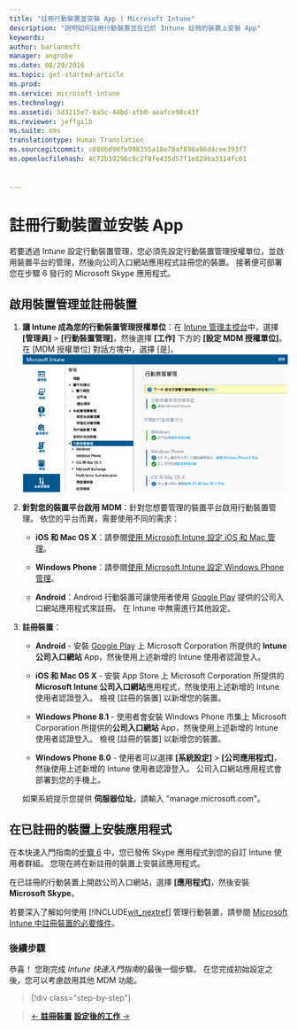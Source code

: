 ```yaml
---
title: "註冊行動裝置並安裝 App | Microsoft Intune"
description: "說明如何註冊行動裝置並在已於 Intune 註冊的裝置上安裝 App"
keywords: 
author: barlanmsft
manager: angrobe
ms.date: 08/29/2016
ms.topic: get-started-article
ms.prod: 
ms.service: microsoft-intune
ms.technology: 
ms.assetid: 5d3215e7-0a5c-44bd-afb0-aeafce98c43f
ms.reviewer: jeffgilb
ms.suite: ems
translationtype: Human Translation
ms.sourcegitcommit: c880bd9dfb998355a18e78af898a96d4cee393f7
ms.openlocfilehash: 4c72b39296c9c2f0fe435d57f1e829ba3114fc61


---
```


# 註冊行動裝置並安裝 App
若要透過 Intune 設定行動裝置管理，您必須先設定行動裝置管理授權單位，並啟用裝置平台的管理，然後向公司入口網站應用程式註冊您的裝置。 接著便可部署您在步驟 6 發行的 Microsoft Skype 應用程式。

## 啟用裝置管理並註冊裝置

1.  **讓 Intune 成為您的行動裝置管理授權單位**：在 [Intune 管理主控台](https://manage.microsoft.com/)中，選擇 **[管理員]** > **[行動裝置管理]**，然後選擇 **[工作]** 下方的 **[設定 MDM 授權單位]**。  在 [MDM 授權單位] 對話方塊中，選擇 [是]。
    ![管理主控台。 將 mdm 設為 Intune](./media/mdmAuthority.png)

2.  **針對您的裝置平台啟用 MDM**：針對您想要管理的裝置平台啟用行動裝置管理。 依您的平台而異，需要使用不同的需求：

    -   **iOS 和 Mac OS X**：請參閱[使用 Microsoft Intune 設定 iOS 和 Mac 管理](/intune/deploy-use/set-up-ios-and-mac-management-with-microsoft-intune)。

    -   **Windows Phone**：請參閱[使用 Microsoft Intune 設定 Windows Phone 管理](/intune/deploy-use/set-up-windows-phone-management-with-microsoft-intune)。

    -   **Android**：Android 行動裝置可讓使用者使用 [Google Play](https://play.google.com/store/apps/details?id=com.skype.raider) 提供的公司入口網站應用程式來註冊。 在 Intune 中無需進行其他設定。

3.  **註冊裝置**：

    -   **Android** - 安裝 [Google Play](http://go.microsoft.com/fwlink/p/?LinkId=386612) 上 Microsoft Corporation 所提供的 **Intune 公司入口網站** App，然後使用上述新增的 Intune 使用者認證登入。

    -   **iOS 和 Mac OS X** - 安裝 App Store 上 Microsoft Corporation 所提供的 **Microsoft Intune 公司入口網站**應用程式，然後使用上述新增的 Intune 使用者認證登入。 檢視 [註冊的裝置]  以新增您的裝置。

    -   **Windows Phone 8.1** - 使用者會安裝 Windows Phone 市集上 Microsoft Corporation 所提供的**公司入口網站** App，然後使用上述新增的 Intune 使用者認證登入。  檢視 [註冊的裝置]  以新增您的裝置。

    -   **Windows Phone 8.0** - 使用者可以選擇 **[系統設定]** &gt; **[公司應用程式]**，然後使用上述新增的 Intune 使用者認證登入。 公司入口網站應用程式會部署到您的手機上。

    如果系統提示您提供 **伺服器位址**，請輸入 "manage.microsoft.com"。

## 在已註冊的裝置上安裝應用程式
在本快速入門指南的[步驟 6](start-with-a-paid-subscription-to-microsoft-intune-step-6.md) 中，您已發佈 Skype 應用程式到您的自訂 Intune 使用者群組。 您現在將在新註冊的裝置上安裝該應用程式。

在已註冊的行動裝置上開啟公司入口網站，選擇 **[應用程式]**，然後安裝 **Microsoft Skype**。

若要深入了解如何使用 [!INCLUDE[wit_nextref](../includes/wit_nextref_md.md)] 管理行動裝置，請參閱 [Microsoft Intune 中註冊裝置的必要條件](/intune/deploy-use/prerequisites-for-enrollment.md)。


### 後續步驟
恭喜！ 您剛完成 *Intune 快速入門指南*的最後一個步驟。 在您完成初始設定之後，您可以考慮啟用其他 MDM 功能。

>[!div class="step-by-step"]

>[&larr; **註冊裝置**](.\start-with-a-paid-subscription-to-microsoft-intune-step-8.md)     [**設定後的工作** &rarr;](.\post-configuration-tasks.md)  



<!--HONumber=Sep16_HO4-->


